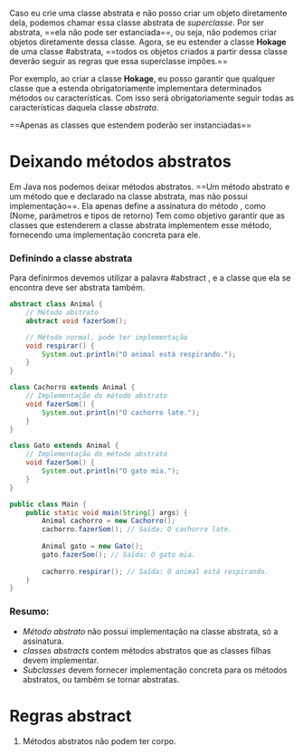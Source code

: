 Caso eu crie uma classe abstrata e não posso criar um objeto diretamente dela, podemos chamar essa classe abstrata de *superclasse*. Por ser abstrata, ==ela não pode ser estanciada==, ou seja, não podemos criar objetos diretamente dessa classe. Agora, se eu estender a classe **Hokage** de uma classe #abstrata, ==todos os objetos criados a partir dessa classe deverão seguir as regras que essa superclasse impões.== 

Por exemplo, ao criar a classe **Hokage**, eu posso garantir que qualquer classe que a estenda obrigatoriamente implementara determinados métodos  ou características.
Com isso será obrigatoriamente seguir todas as características daquela classe *abstrata*.

==Apenas as classes que estendem poderão ser instanciadas==

# Deixando métodos abstratos 
Em Java nos podemos deixar métodos abstratos. ==Um método abstrato e um método que e declarado na classe abstrata, mas não possui implementação==.
Ela apenas define a assinatura do método , como (Nome, parâmetros e tipos de retorno) 
Tem como objetivo garantir que as classes que estenderem a classe abstrata implementem esse método, fornecendo uma implementação concreta para ele.

### Definindo a classe abstrata 
Para definirmos devemos utilizar a palavra #abstract , e a classe que ela se encontra deve ser abstrata também.

```Java 
abstract class Animal {
    // Método abstrato
    abstract void fazerSom();

    // Método normal, pode ter implementação
    void respirar() {
        System.out.println("O animal está respirando.");
    }
}

class Cachorro extends Animal {
    // Implementação do método abstrato
    void fazerSom() {
        System.out.println("O cachorro late.");
    }
}

class Gato extends Animal {
    // Implementação do método abstrato
    void fazerSom() {
        System.out.println("O gato mia.");
    }
}

public class Main {
    public static void main(String[] args) {
        Animal cachorro = new Cachorro();
        cachorro.fazerSom(); // Saída: O cachorro late.
        
        Animal gato = new Gato();
        gato.fazerSom(); // Saída: O gato mia.
        
        cachorro.respirar(); // Saída: O animal está respirando.
    }
}

```

 ### Resumo: 
 * *Método abstrato* não possui implementação na classe abstrata, só a assinatura.
 * *classes abstracts* contem métodos abstratos que as classes filhas devem implementar.
 * *Subclasses* devem fornecer implementação concreta para os métodos abstratos, ou também se tornar abstratas.

# Regras abstract
1. Métodos abstratos não podem ter corpo.